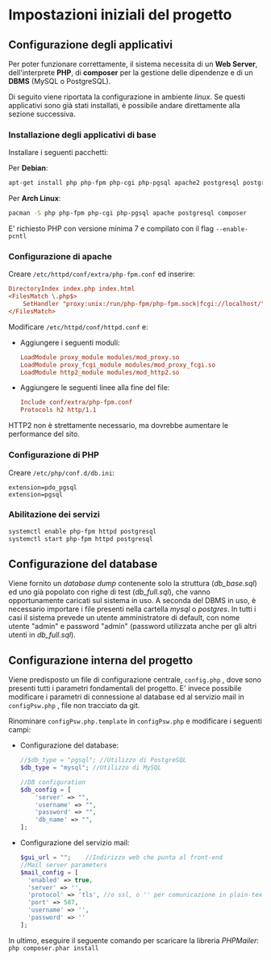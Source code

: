 # Impostazioni iniziali del progetto

## Configurazione degli applicativi

Per poter funzionare correttamente, il sistema necessita di un **Web Server**, dell'interprete **PHP**, di **composer** per la gestione delle dipendenze e di un **DBMS** (MySQL o PostgreSQL).

Di seguito viene riportata la configurazione in ambiente *linux*. Se questi applicativi sono già stati installati, è possibile andare direttamente alla sezione successiva.

### Installazione degli applicativi di base

Installare i seguenti pacchetti: 

Per **Debian**:
```bash
apt-get install php php-fpm php-cgi php-pgsql apache2 postgresql postgresql-client composer
```

Per **Arch Linux**:
```bash
pacman -S php php-fpm php-cgi php-pgsql apache postgresql composer
```

E' richiesto PHP con versione minima 7 e compilato con il flag ```--enable-pcntl```


### Configurazione di apache

Creare ```/etc/httpd/conf/extra/php-fpm.conf``` ed inserire:

```ini
DirectoryIndex index.php index.html
<FilesMatch \.php$>
    SetHandler "proxy:unix:/run/php-fpm/php-fpm.sock|fcgi://localhost/"
</FilesMatch>
```



Modificare ```/etc/httpd/conf/httpd.conf``` e:

- Aggiungere i seguenti moduli:

  ```ini
  LoadModule proxy_module modules/mod_proxy.so
  LoadModule proxy_fcgi_module modules/mod_proxy_fcgi.so
  LoadModule http2_module modules/mod_http2.so
  ```


- Aggiungere le seguenti linee alla fine del file:

  ```ini
  Include conf/extra/php-fpm.conf
  Protocols h2 http/1.1
  ```

HTTP2 non è strettamente necessario, ma dovrebbe aumentare le performance del sito.


### Configurazione di PHP

Creare ```/etc/php/conf.d/db.ini```:

```
extension=pdo_pgsql
extension=pgsql
```

### Abilitazione dei servizi

```bash
systemctl enable php-fpm httpd postgresql
systemctl start php-fpm httpd postgresql
```


## Configurazione del database

Viene fornito un *database dump* contenente solo la struttura (*db_base.sql*) ed uno già popolato con righe di test (*db_full.sql*), che vanno opportunamente caricati sul sistema in uso. A seconda del DBMS in uso, è necessario importare i file presenti nella cartella *mysql* o *postgres*. In tutti i casi il sistema prevede un utente amministratore di default, con nome utente "admin" e password "admin" (password utilizzata anche per gli altri utenti in *db_full.sql*).
  

## Configurazione interna del progetto

Viene predisposto un file di configurazione centrale, ```config.php``` , dove sono presenti tutti i parametri fondamentali del progetto. E' invece possibile modificare i parametri di connessione al database ed al servizio mail in ```configPsw.php``` , file non tracciato da git.

Rinominare ```configPsw.php.template``` in ```configPsw.php``` e modificare i seguenti campi:
- Configurazione del database:
  ```php
  //$db_type = "pgsql"; //Utilizzo di PostgreSQL
  $db_type = "mysql"; //Utilizzo di MySQL

  //DB configuration
  $db_config = [
      'server' => "",
      'username' => "",
      'password' => "",
      'db_name' => "",
  ];
  ```

- Configurazione del servizio mail:
  ```php
  $gui_url = "";    //Indirizzo web che punta al front-end
  //Mail server parameters
  $mail_config = [
    'enabled' => true,
    'server' => '',
    'protocol' => 'tls', //o ssl, o '' per comunicazione in plain-text
    'port' => 587,
    'username' => '',
    'password' => ''
  ];
  ```

In ultimo, eseguire il seguente comando per scaricare la libreria *PHPMailer*:
```php composer.phar install```